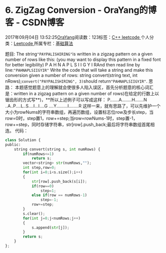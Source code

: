 
# 6. ZigZag Conversion - OraYang的博客 - CSDN博客

2017年09月04日 13:52:25[OraYang](https://me.csdn.net/u010665216)阅读数：123标签：[C++																](https://so.csdn.net/so/search/s.do?q=C++&t=blog)[leetcode																](https://so.csdn.net/so/search/s.do?q=leetcode&t=blog)[
							](https://so.csdn.net/so/search/s.do?q=C++&t=blog)个人分类：[Leetcode																](https://blog.csdn.net/u010665216/article/category/7026962)
所属专栏：[基础算法](https://blog.csdn.net/column/details/16604.html)



题目:
The string`"PAYPALISHIRING"`is written in a zigzag pattern on a given number of rows like
 this: (you may want to display this pattern in a fixed font for better legibility)
P   A   H   N
A P L S I I G
Y   I   RAnd then read line by line:`"PAHNAPLSIIGYIR"`
Write the code that will take a string and make this conversion given a number of rows:
string convert(string text, int nRows);`convert("PAYPALISHIRING", 3)`should
 return`"PAHNAPLSIIGYIR"`.
思路：
本题感觉题意上的理解就会使很多人陷入误区，首先分析题意的核心词汇是：written
 in a zigzag pattern on a given number of rows)在给定的行数上以锯齿形的方式写**)，**所以上述例子可以写成这样：
P.......A........H.......N
..A..P....L..S....I...I....G
....Y.........I........R
这样一来，就有思路了，可以先维护一个大小为rowNums的字符串数组，再遍历数组，设置标志位row及步长step，当row=0时，step置1，row+=step;当row=rowNums-1时，step置-1，row+=step，同时存储字符串，str[row].push_back;最后将字符串数组首尾相连。
代码：

```python
class Solution {
public:
    string convert(string s, int numRows) {
        if(numRows<=1)
            return s;
        vector<string> str(numRows,"");
        int step,row=0;
        for(int i=0;i<s.size();i++)
        {
            str[row].push_back(s[i]);
            if(row==0)
                step=1;
            else if(row == numRows-1)
                step=-1;
            row+=step;
        }
        s.clear();
        for(int j=0;j<numRows;j++)
        {
            s.append(str[j]);
        }
        return s;
    }
};
```



